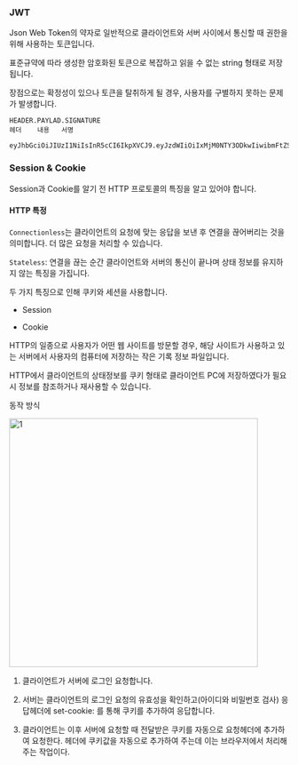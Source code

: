 
### JWT

Json Web Token의 약자로 일반적으로 클라이언트와 서버 사이에서 통신할 때 권한을 위해 사용하는 토큰입니다.

표준규약에 따라 생성한 암호화된 토큰으로 복잡하고 읽을 수 없는 string 형태로 저장됩니다. 

장점으로는 확정성이 있으나 토큰을 탈취하게 될 경우, 사용자를 구별하지 못하는 문제가 발생합니다. 


```
HEADER.PAYLAD.SIGNATURE
헤더    내용   서명

eyJhbGciOiJIUzI1NiIsInR5cCI6IkpXVCJ9.eyJzdWIiOiIxMjM0NTY3ODkwIiwibmFtZSI6IkpvaG4gRG9lIiwiaWF0IjoxNTE2MjM5MDIyfQ.SflKxwRJSMeKKF2QT4fwpMeJf36POk6yJV_adQssw5c
```

### Session & Cookie

Session과 Cookie를 알기 전 HTTP 프로토콜의 특징을 알고 있어야 합니다. 

#### HTTP 특정

`Connectionless`는 클라이언트의 요청에 맞는 응답을 보낸 후 연결을 끊어버리는 것을 의미합니다. 더 많은 요청을 처리할 수 있습니다. 

`Stateless`: 연결을 끊는 순간 클라이언트와 서버의 통신이 끝나며 상태 정보를 유지하지 않는 특징을 가집니다. 

두 가지 특징으로 인해 쿠키와 세션을 사용합니다.

+ Session





+ Cookie

HTTP의 일종으로 사용자가 어떤 웹 사이트를 방문할 경우, 해당 사이트가 사용하고 있는 서버에서 사용자의 컴퓨터에 저장하는 작은 기록 정보 파일입니다. 

HTTP에서 클라이언트의 상태정보를 쿠키 형태로 클라이언트 PC에 저장하였다가 필요 시 정보를 참조하거나 재사용할 수 있습니다.

동작 방식

<img width="448" alt="1" src="https://github.com/greeneryjin/Engineering-Blog/assets/87289562/ba525e5c-c768-4c23-bd26-3f797d69fefb">

1. 클라이언트가 서버에 로그인 요청합니다.

2. 서버는 클라이언트의 로그인 요청의 유효성을 확인하고(아이디와 비밀번호 검사) 응답헤더에 set-cookie: 를 통해 쿠키를 추가하여 응답합니다.

3. 클라이언트는 이후 서버에 요청할 때 전달받은 쿠키를 자동으로 요청헤더에 추가하여 요청한다. 헤더에 쿠키값을 자동으로 추가하여 주는데 이는 브라우저에서 처리해주는 작업이다.

